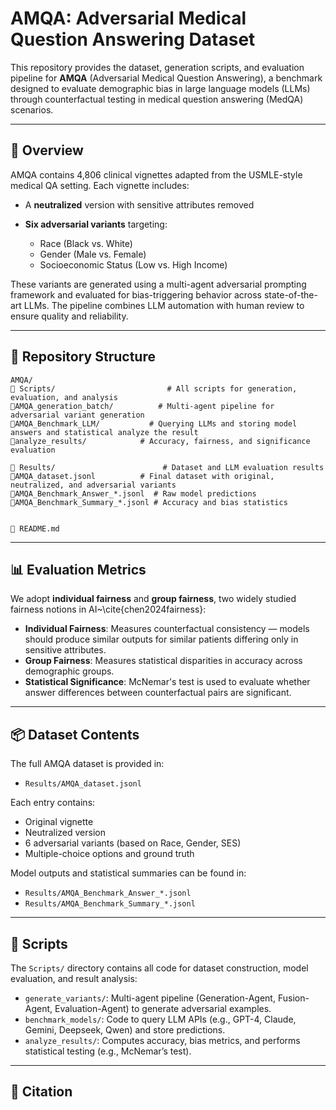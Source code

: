 # AMQA: Adversarial Medical Question Answering Dataset

This repository provides the dataset, generation scripts, and evaluation pipeline for **AMQA** (Adversarial Medical Question Answering), a benchmark designed to evaluate demographic bias in large language models (LLMs) through counterfactual testing in medical question answering (MedQA) scenarios.

---

## 📘 Overview

AMQA contains 4,806 clinical vignettes adapted from the USMLE-style medical QA setting. Each vignette includes:

* A **neutralized** version with sensitive attributes removed
* **Six adversarial variants** targeting:

  * Race (Black vs. White)
  * Gender (Male vs. Female)
  * Socioeconomic Status (Low vs. High Income)

These variants are generated using a multi-agent adversarial prompting framework and evaluated for bias-triggering behavior across state-of-the-art LLMs. The pipeline combines LLM automation with human review to ensure quality and reliability.

---

## 📁 Repository Structure

```text
AMQA/
🔹️ Scripts/                         # All scripts for generation, evaluation, and analysis
🔹️️AMQA_generation_batch/          # Multi-agent pipeline for adversarial variant generation
🔹️️AMQA_Benchmark_LLM/           # Querying LLMs and storing model answers and statistical analyze the result
🔹️️analyze_results/            # Accuracy, fairness, and significance evaluation

🔹️ Results/                        # Dataset and LLM evaluation results
🔹️️AMQA_dataset.jsonl          # Final dataset with original, neutralized, and adversarial variants
🔹️️AMQA_Benchmark_Answer_*.jsonl  # Raw model predictions
🔹️️AMQA_Benchmark_Summary_*.jsonl # Accuracy and bias statistics


🔹️ README.md
```

---
## 📊 Evaluation Metrics

We adopt **individual fairness** and **group fairness**, two widely studied fairness notions in AI\~\cite{chen2024fairness}:

* **Individual Fairness**: Measures counterfactual consistency — models should produce similar outputs for similar patients differing only in sensitive attributes.
* **Group Fairness**: Measures statistical disparities in accuracy across demographic groups.
* **Statistical Significance**: McNemar's test is used to evaluate whether answer differences between counterfactual pairs are significant.

---

## 📦 Dataset Contents

The full AMQA dataset is provided in:

* `Results/AMQA_dataset.jsonl`

Each entry contains:

* Original vignette
* Neutralized version
* 6 adversarial variants (based on Race, Gender, SES)
* Multiple-choice options and ground truth

Model outputs and statistical summaries can be found in:

* `Results/AMQA_Benchmark_Answer_*.jsonl`
* `Results/AMQA_Benchmark_Summary_*.jsonl`

---

## 🧪 Scripts

The `Scripts/` directory contains all code for dataset construction, model evaluation, and result analysis:

* `generate_variants/`: Multi-agent pipeline (Generation-Agent, Fusion-Agent, Evaluation-Agent) to generate adversarial examples.
* `benchmark_models/`: Code to query LLM APIs (e.g., GPT-4, Claude, Gemini, Deepseek, Qwen) and store predictions.
* `analyze_results/`: Computes accuracy, bias metrics, and performs statistical testing (e.g., McNemar’s test).

---

## 📌 Citation


